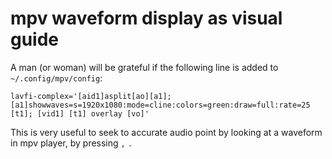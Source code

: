 # mpv waveform display as visual guide

A man (or woman) will be grateful if the following line is added to `~/.config/mpv/config`:

```
lavfi-complex='[aid1]asplit[ao][a1];[a1]showwaves=s=1920x1080:mode=cline:colors=green:draw=full:rate=25 [t1]; [vid1] [t1] overlay [vo]'
```

This is very useful to seek to accurate audio point by looking at a waveform in mpv player, by pressing `,` `.`
